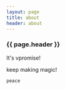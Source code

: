 ```yaml
---
layout: page 
title: about
header: about
---
```

<h3>{{ page.header }}</h3>

It's vpromise!

keep making magic!

`peace`

